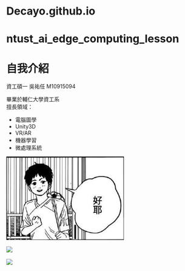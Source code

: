 # Decayo.github.io

# ntust_ai_edge_computing_lesson
# 自我介紹

資工碩一 吳祐任 M10915094  

畢業於輔仁大學資工系  
擅長領域：  
* 電腦圖學
* Unity3D
* VR/AR
* 機器學習
* 微處理系統


![好耶](https://github.com/Decayo/Decayo.github.io/blob/main/GOODYEAH.jpg?raw=true "Logo 標題文字 1")

![](https://latex.codecogs.com/svg.latex?\Large&space;\hat{f}({\zeta})=\int_{-\infty}^{+\infty}f(x){e^{-2\pi{x\zeta}}}d\zeta)

<img src="https://render.githubusercontent.com/render/math?math=\Huge %2B\angle+ye^{e^{e^{e^{e^{e^{e^{e^{e+\cdots}}}}}}}}">  
